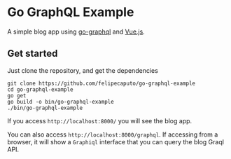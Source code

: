 Go GraphQL Example
=====

A simple blog app using [go-graphql](https://github.com/graphql-go/graphql) and [Vue.js](https://vuejs.org/).

Get started
--------

Just clone the repository, and get the dependencies

```shell
git clone https://github.com/felipecaputo/go-graphql-example
cd go-graphql-example
go get
go build -o bin/go-graphql-example
./bin/go-graphql-example
```

If you access `http://localhost:8000/` you will see the blog app.

You can also access `http://localhost:8000/graphql`. If accessing from a browser, it will show a `Graphiql` interface that you can query the blog Graql API.